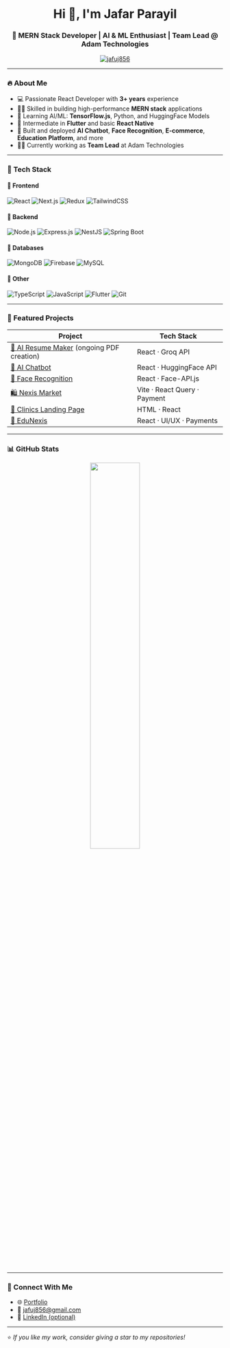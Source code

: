 <h1 align="center">Hi 👋, I'm Jafar Parayil</h1>
<h3 align="center">🚀 MERN Stack Developer | AI & ML Enthusiast | Team Lead @ Adam Technologies</h3>

<p align="center">
  <a href="https://github.com/jafuj856"><img src="https://komarev.com/ghpvc/?username=jafuj856&label=Profile%20views&color=0e75b6&style=flat" alt="jafuj856" /></a>
</p>

---

### 🔥 About Me

- 💻 Passionate React Developer with **3+ years** experience  
- 👨‍💻 Skilled in building high-performance **MERN stack** applications  
- 🧠 Learning AI/ML: **TensorFlow.js**, Python, and HuggingFace Models  
- 📱 Intermediate in **Flutter** and basic **React Native**  
- 🚀 Built and deployed **AI Chatbot**, **Face Recognition**, **E-commerce**, **Education Platform**, and more  
- 👨‍💼 Currently working as **Team Lead** at Adam Technologies

---

### 🧰 Tech Stack

#### 🚀 Frontend
![React](https://img.shields.io/badge/React-61DAFB?style=for-the-badge&logo=react&logoColor=black)
![Next.js](https://img.shields.io/badge/Next.js-000000?style=for-the-badge&logo=nextdotjs)
![Redux](https://img.shields.io/badge/Redux-764ABC?style=for-the-badge&logo=redux)
![TailwindCSS](https://img.shields.io/badge/TailwindCSS-38B2AC?style=for-the-badge&logo=tailwind-css)

#### 🧠 Backend
![Node.js](https://img.shields.io/badge/Node.js-339933?style=for-the-badge&logo=nodedotjs&logoColor=white)
![Express.js](https://img.shields.io/badge/Express.js-404D59?style=for-the-badge)
![NestJS](https://img.shields.io/badge/NestJS-E0234E?style=for-the-badge&logo=nestjs&logoColor=white)
![Spring Boot](https://img.shields.io/badge/Spring_Boot-6DB33F?style=for-the-badge&logo=spring-boot)

#### 💾 Databases
![MongoDB](https://img.shields.io/badge/MongoDB-4EA94B?style=for-the-badge&logo=mongodb&logoColor=white)
![Firebase](https://img.shields.io/badge/Firebase-FFCA28?style=for-the-badge&logo=firebase&logoColor=black)
![MySQL](https://img.shields.io/badge/MySQL-005C84?style=for-the-badge&logo=mysql&logoColor=white)

#### 🧪 Other
![TypeScript](https://img.shields.io/badge/TypeScript-007acc?style=for-the-badge&logo=typescript&logoColor=white)
![JavaScript](https://img.shields.io/badge/JavaScript-F7DF1E?style=for-the-badge&logo=javascript&logoColor=black)
![Flutter](https://img.shields.io/badge/Flutter-02569B?style=for-the-badge&logo=flutter&logoColor=white)
![Git](https://img.shields.io/badge/Git-F05032?style=for-the-badge&logo=git&logoColor=white)

---

### 🚀 Featured Projects

| Project | Tech Stack |
|---------|------------|
| [🧠 AI Resume Maker](https://ai-resume-maker-pi.vercel.app/) (ongoing PDF creation) | React · Groq API |
| [🤖 AI Chatbot](https://jafar-portifolio.vercel.app/) | React · HuggingFace API |
| [📸 Face Recognition](https://find.clientpic.com/?user=user&id=67755f565917ea4604d0b513&userId=6772735f5917ea4604d0ae2a&waterMark=true) | React · Face-API.js |
| [🛍️ Nexis Market](http://nexis-market-panel.vercel.app) | Vite · React Query · Payment |
| [💼 Clinics Landing Page](https://clinics-landing-page.vercel.app/) | HTML · React |
| [🏫 EduNexis](https://education.owpmf.tech) | React · UI/UX · Payments |

---

### 📊 GitHub Stats



<p align="center">
  <img src="https://github-readme-stats.vercel.app/api/top-langs/?username=jafuj856&layout=compact&theme=radical" width="48%" />
</p>

---

### 🔗 Connect With Me

- 🌐 [Portfolio](https://jafar-portifolio.vercel.app/)
- 📧 jafuj856@gmail.com
- 💼 [LinkedIn (optional)](https://www.linkedin.com/in/your-link)

---

⭐️ *If you like my work, consider giving a star to my repositories!*
<!--   <img src="https://github-readme-stats.vercel.app/api?username=jafuj856&show_icons=true&theme=radical" width="48%" /> -->
